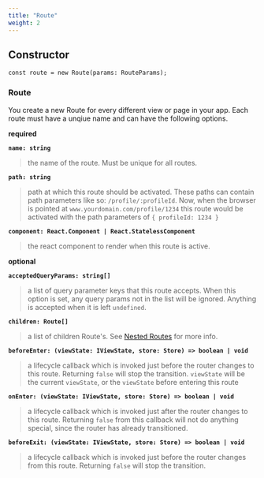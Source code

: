 ```yaml
---
title: "Route"
weight: 2
---
```


## Constructor

```
const route = new Route(params: RouteParams);
```

### Route

You create a new Route for every different view or page in your app. Each route must have a unqiue name and can have the following options.

**required** 

**`name: string`**
> the name of the route. Must be unique for all routes.

**`path: string`**
> path at which this route should be activated. These paths can contain path parameters like so: `/profile/:profileId`. Now, when the browser is pointed at `www.yourdomain.com/profile/1234` this route would be activated with the path parameters of `{ profileId: 1234 }`

**`component: React.Component | React.StatelessComponent`**
> the react component to render when this route is active. 

**optional**

**`acceptedQueryParams: string[]`**
> a list of query parameter keys that this route accepts. When this option is set, any query params not in the list will be ignored. Anything is accepted when it is left `undefined`.

**`children: Route[]`**  
> a list of children Route's. See [Nested Routes](#nested-routes) for more info.

**`beforeEnter: (viewState: IViewState, store: Store) => boolean | void`**  
> a lifecycle callback which is invoked just before the router changes to this route. Returning `false` will stop the transition. `viewState` will be the current `viewState`, or the `viewState` before entering this route 

**`onEnter: (viewState: IViewState, store: Store) => boolean | void`**  
> a lifecycle callback which is invoked just after the router changes to this route. Returning `false` from this callback will not do anything special, since the router has already transitioned.

**`beforeExit: (viewState: IViewState, store: Store) => boolean | void`**  
> a lifecycle callback which is invoked just before the router changes from this route. Returning `false` will stop the transition.